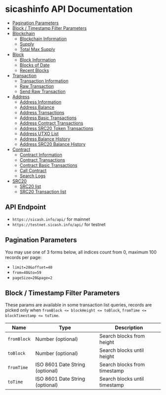 # sicashinfo API Documentation

* [Pagination Parameters](#pagination-parameters)
* [Block / Timestamp Filter Parameters](#block--timestamp-filter-parameters)
* [Blockchain](https://github.com/SIProjects/sicashinfo-api/blob/master/doc/blockchain.md)
  * [Blockchain Information](https://github.com/SIProjects/sicashinfo-api/blob/master/doc/blockchain.md#Blockchain-Information)
  * [Supply](https://github.com/SIProjects/sicashinfo-api/blob/master/doc/blockchain.md#Supply)
  * [Total Max Supply](https://github.com/SIProjects/sicashinfo-api/blob/master/doc/blockchain.md#Total-Max-Supply)
* [Block](https://github.com/SIProjects/sicashinfo-api/blob/master/doc/block.md)
  * [Block Information](https://github.com/SIProjects/sicashinfo-api/blob/master/doc/block.md#Block-Information)
  * [Blocks of Date](https://github.com/SIProjects/sicashinfo-api/blob/master/doc/block.md#Blocks-of-Date)
  * [Recent Blocks](https://github.com/SIProjects/sicashinfo-api/blob/master/doc/block.md#Recent-Blocks)
* [Transaction](https://github.com/SIProjects/sicashinfo-api/blob/master/doc/transaction.md)
  * [Transaction Information](https://github.com/SIProjects/sicashinfo-api/blob/master/doc/transaction.md#Transaction-Information)
  * [Raw Transaction](https://github.com/SIProjects/sicashinfo-api/blob/master/doc/transaction.md#Raw-Transaction)
  * [Send Raw Transaction](https://github.com/SIProjects/sicashinfo-api/blob/master/doc/transaction.md#Send-Raw-Transaction)
* [Address](https://github.com/SIProjects/sicashinfo-api/blob/master/doc/address.md)
  * [Address Information](https://github.com/SIProjects/sicashinfo-api/blob/master/doc/address.md#Address-Information)
  * [Address Balance](https://github.com/SIProjects/sicashinfo-api/blob/master/doc/address.md#Address-Balance)
  * [Address Transactions](https://github.com/SIProjects/sicashinfo-api/blob/master/doc/address.md#Address-Transactions)
  * [Address Basic Transactions](https://github.com/SIProjects/sicashinfo-api/blob/master/doc/address.md#Address-Basic-Transactions)
  * [Address Contract Transactions](https://github.com/SIProjects/sicashinfo-api/blob/master/doc/address.md#Address-Contract-Transactions)
  * [Address SRC20 Token Transactions](https://github.com/SIProjects/sicashinfo-api/blob/master/doc/address.md#Address-SRC20-Token-Transactions)
  * [Address UTXO List](https://github.com/SIProjects/sicashinfo-api/blob/master/doc/address.md#Address-UTXO-List)
  * [Address Balance History](https://github.com/SIProjects/sicashinfo-api/blob/master/doc/address.md#Address-Balance-History)
  * [Address SRC20 Balance History](https://github.com/SIProjects/sicashinfo-api/blob/master/doc/address.md#Address-SRC20-Balance-History)
* [Contract](https://github.com/SIProjects/sicashinfo-api/blob/master/doc/contract.md)
  * [Contract Information](https://github.com/SIProjects/sicashinfo-api/blob/master/doc/contract.md#Contract-Information)
  * [Contract Transactions](https://github.com/SIProjects/sicashinfo-api/blob/master/doc/contract.md#Contract-Transactions)
  * [Contract Basic Transactions](https://github.com/SIProjects/sicashinfo-api/blob/master/doc/contract.md#Contract-Basic-Transactions)
  * [Call Contract](https://github.com/SIProjects/sicashinfo-api/blob/master/doc/contract.md#Call-Contract)
  * [Search Logs](https://github.com/SIProjects/sicashinfo-api/blob/master/doc/contract.md#Search-Logs)
* [SRC20](https://github.com/SIProjects/sicashinfo-api/blob/master/doc/contract.md)
  * [SRC20 list](https://github.com/SIProjects/sicashinfo-api/blob/master/doc/contract.md#SRC20-list)
  * [SRC20 Transaction list](https://github.com/SIProjects/sicashinfo-api/blob/master/doc/contract.md#SRC20-Transaction-list)


## API Endpoint
* `https://sicash.info/api/` for mainnet
* `https://testnet.sicash.info/api/` for testnet


## Pagination Parameters

You may use one of 3 forms below, all indices count from 0, maximum 100 records per page:
* `limit=20&offset=40`
* `from=40&to=59`
* `pageSize=20&page=2`


## Block / Timestamp Filter Parameters

These params are available in some transaction list queries,
records are picked only when `fromBlock <= blockHeight <= toBlock`, `fromTime <= blockTimestamp <= toTime`.

<table>
    <thead>
        <tr>
            <th>Name</th>
            <th>Type</th>
            <th>Description</th>
        </tr>
    </thead>
    <tbody>
        <tr>
            <td><code>fromBlock</code></td>
            <td>Number (optional)</td>
            <td>Search blocks from height</td>
        </tr>
        <tr>
            <td><code>toBlock</code></td>
            <td>Number (optional)</td>
            <td>Search blocks until height</td>
        </tr>
        <tr>
            <td><code>fromTime</code></td>
            <td>ISO 8601 Date String (optional)</td>
            <td>Search blocks from timestamp</td>
        </tr>
        <tr>
            <td><code>toTime</code></td>
            <td>ISO 8601 Date String (optional)</td>
            <td>Search blocks until timestamp</td>
        </tr>
    </tbody>
</table>
